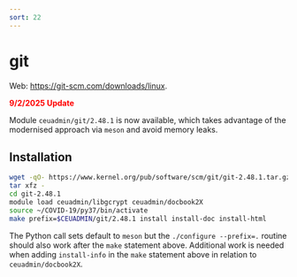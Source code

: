 ```yaml
---
sort: 22
---
```


# git

Web: <https://git-scm.com/downloads/linux>.

<font color="red"><b>9/2/2025 Update</b></font>

Module `ceuadmin/git/2.48.1` is now available, which takes advantage of the modernised approach via `meson` and avoid memory leaks.

## Installation

```bash
wget -qO- https://www.kernel.org/pub/software/scm/git/git-2.48.1.tar.gz | \
tar xfz -
cd git-2.48.1
module load ceuadmin/libgcrypt ceuadmin/docbook2X
source ~/COVID-19/py37/bin/activate
make prefix=$CEUADMIN/git/2.48.1 install install-doc install-html
```

The Python call sets default to `meson` but the `./configure --prefix=.` routine should also work after the `make` statement above.
Additional work is needed when adding `install-info` in the `make` statement above in relation to `ceuadmin/docbook2X`.
